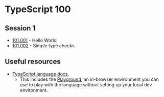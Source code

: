 # TypeScript 100

## Session 1

* [101.001](./101/101.001) - Hello World
* [101.002](./101/101.002) - Simple type checks

## Useful resources
* [TypeScript language docs](https://www.typescriptlang.org/),
    * This includes the [Playground](https://www.typescriptlang.org/play), an in-browser environment you can use to play with the language without setting up your local dev environment.
